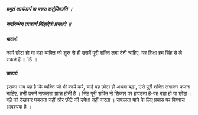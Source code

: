 ##### प्रभूतं कार्यमल्पं वा यन्नरः कर्तुमिच्छति ।
##### सर्वारम्भेण तत्कार्यं सिंहादेकं प्रचक्षते ॥

#### भावार्थ

कार्य छोटा हो या बड़ा व्यक्ति को शुरू से ही उसमें पूरी शक्ति लगा देनी चाहिए, यह शिक्षा हम सिंह से ले सकते हैं ॥ 15 ॥

#### तात्पर्य

इसका भाव यह है कि व्यक्ति जो भी कार्य करे, चाहे वह छोटा हो अथवा बड़ा, उसे पूरी शक्ति लगाकर करना चाहिए, तभी उसमें सफलता प्राप्त होती है । सिंह पूरी शक्ति से शिकार पर झपटता है-वह बड़ा हो या छोटा । बड़े को देखकर घबराता नहीं और छोटे की उपेक्षा नहीं करता । सफलता पाने के लिए प्रयास पर विश्वास आवश्यक है ।